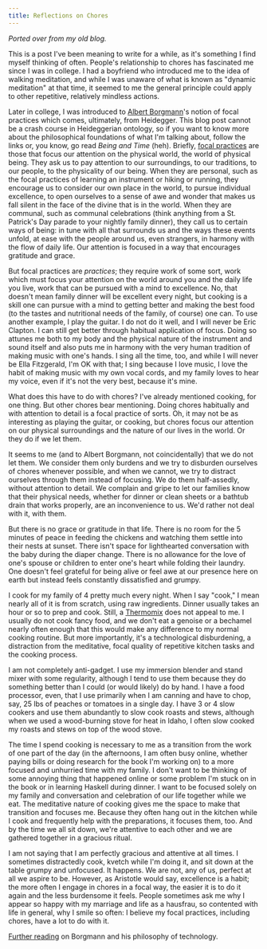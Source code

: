 ```yaml
---
title: Reflections on Chores
---
```


_Ported over from my old blog._

This is a post I've been meaning to write for a while, as it's something I find myself thinking of often. People's relationship to chores has fascinated me since I was in college. I had a boyfriend who introduced me to the idea of walking meditation, and while I was unaware of what is known as "dynamic meditation" at that time, it seemed to me the general principle could apply to other repetitive, relatively mindless actions.

Later in college, I was introduced to [Albert Borgmann](http://www.users.globalnet.co.uk/~rxv/books/borgmann.htm)'s notion of focal practices which comes, ultimately, from Heidegger. This blog post cannot be a crash course in Heideggerian ontology, so if you want to know more about the philosophical foundations of what I'm talking about, follow the links or, you know, go read _Being and Time_ (heh). Briefly, [focal practices](http://www.focusing.org/apm_papers/dreyfus.html) are those that focus our attention on the physical world, the world of physical being. They ask us to pay attention to our surroundings, to our traditions, to our people, to the physicality of our being. When they are personal, such as the focal practices of learning an instrument or hiking or running, they encourage us to consider our own place in the world, to pursue individual excellence, to open ourselves to a sense of awe and wonder that makes us fall silent in the face of the divine that is in the world. When they are communal, such as communal celebrations (think anything from a St. Patrick's Day parade to your nightly family dinner), they call us to certain ways of being: in tune with all that surrounds us and the ways these events unfold, at ease with the people around us, even strangers, in harmony with the flow of daily life. Our attention is focused in a way that encourages gratitude and grace.

But focal practices are _practices_; they require work of some sort, work which must focus your attention on the world around you and the daily life you live, work that can be pursued with a mind to excellence. No, that doesn't mean family dinner will be excellent every night, but cooking is a skill one can pursue with a mind to getting better and making the best food (to the tastes and nutritional needs of the family, of course) one can. To use another example, I play the guitar. I do not do it well, and I will never be Eric Clapton. I can still get better through habitual application of focus. Doing so attunes me both to my body and the physical nature of the instrument and sound itself and also puts me in harmony with the very human tradition of making music with one's hands. I sing all the time, too, and while I will never be Ella Fitzgerald, I'm OK with that; I sing because I love music, I love the habit of making music with my own vocal cords, and my family loves to hear my voice, even if it's not the very best, because it's mine.

What does this have to do with chores? I've already mentioned cooking, for one thing. But other chores bear mentioning. Doing chores habitually and with attention to detail is a focal practice of sorts. Oh, it may not be as interesting as playing the guitar, or cooking, but chores focus our attention on our physical surroundings and the nature of our lives in the world. Or they do if we let them.

It seems to me (and to Albert Borgmann, not coincidentally) that we do not let them. We consider them only burdens and we try to disburden ourselves of chores whenever possible, and when we cannot, we try to distract ourselves through them instead of focusing. We do them half-assedly, without attention to detail. We complain and gripe to let our families know that their physical needs, whether for dinner or clean sheets or a bathtub drain that works properly, are an inconvenience to us. We'd rather not deal with it, with them.

But there is no grace or gratitude in that life. There is no room for the 5 minutes of peace in feeding the chickens and watching them settle into their nests at sunset. There isn't space for lighthearted conversation with the baby during the diaper change. There is no allowance for the love of one's spouse or children to enter one's heart while folding their laundry. One doesn't feel grateful for being alive or feel awe at our presence here on earth but instead feels constantly dissatisfied and grumpy.

I cook for my family of 4 pretty much every night. When I say "cook," I mean nearly all of it is from scratch, using raw ingredients. Dinner usually takes an hour or so to prep and cook. Still, a [Thermomix](http://www.bloombergview.com/articles/2015-03-12/your-kitchen-needs-a-1-400-thermomix) does not appeal to me. I usually do not cook fancy food, and we don't eat a genoise or a bechamel nearly often enough that this would make any difference to my normal cooking routine. But more importantly, it's a technological disburdening, a distraction from the meditative, focal quality of repetitive kitchen tasks and the cooking process.

I am not completely anti-gadget. I use my immersion blender and stand mixer with some regularity, although I tend to use them because they do something better than I could (or would likely) do by hand. I have a food processor, even, that I use primarily when I am canning and have to chop, say, 25 lbs of peaches or tomatoes in a single day. I have 3 or 4 slow cookers and use them abundantly to slow cook roasts and stews, although when we used a wood-burning stove for heat in Idaho, I often slow cooked my roasts and stews on top of the wood stove.

The time I spend cooking is necessary to me as a transition from the work of one part of the day (in the afternoons, I am often busy online, whether paying bills or doing research for the book I'm working on) to a more focused and unhurried time with my family. I don't want to be thinking of some annoying thing that happened online or some problem I'm stuck on in the book or in learning Haskell during dinner. I want to be focused solely on my family and conversation and celebration of our life together while we eat. The meditative nature of cooking gives me the space to make that transition and focuses me. Because they often hang out in the kitchen while I cook and frequently help with the preparations, it focuses them, too. And by the time we all sit down, we're attentive to each other and we are gathered together in a gracious ritual.

I am not saying that I am perfectly gracious and attentive at all times. I sometimes distractedly cook, kvetch while I'm doing it, and sit down at the table grumpy and unfocused. It happens. We are not, any of us, perfect at all we aspire to be. However, as Aristotle would say, excellence is a habit; the more often I engage in chores in a focal way, the easier it is to do it again and the less burdensome it feels. People sometimes ask me why I appear so happy with my marriage and life as a hausfrau, so contented with life in general, why I smile so often: I believe my focal practices, including chores, have a lot to do with it.

[Further reading](http://scholar.lib.vt.edu/ejournals/SPT/v6n1/) on Borgmann and his philosophy of technology.